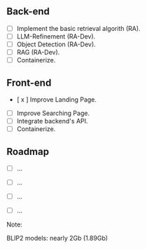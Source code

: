 ## Back-end

- [ ] Implement the basic retrieval algorith (RA).
- [ ] LLM-Refinement (RA-Dev).
- [ ] Object Detection (RA-Dev).
- [ ] RAG (RA-Dev).
- [ ] Containerize. 

## Front-end

- [ x ] Improve Landing Page. 
- [ ] Improve Searching Page. 
- [ ] Integrate backend's API. 
- [ ] Containerize. 

## Roadmap

- [ ] ...
- [ ] ...
- [ ] ...
- [ ] ...


Note: 

BLIP2 models: nearly 2Gb (1.89Gb)